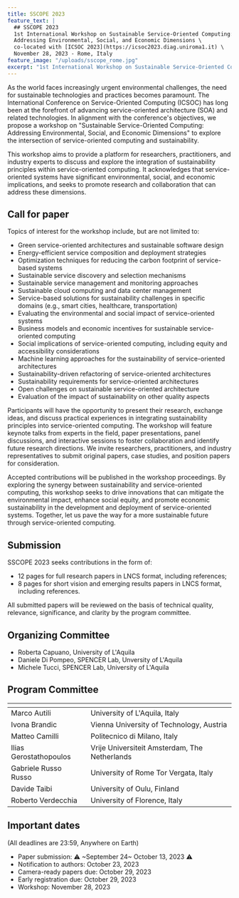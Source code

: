 ```yaml
---
title: SSCOPE 2023
feature_text: |
  ## SSCOPE 2023
  1st International Workshop on Sustainable Service-Oriented Computing: \
  Addressing Environmental, Social, and Economic Dimensions \
  co-located with [ICSOC 2023](https://icsoc2023.diag.uniroma1.it) \
  November 28, 2023 - Rome, Italy
feature_image: "/uploads/sscope_rome.jpg"
excerpt: "1st International Workshop on Sustainable Service-Oriented Computing: Addressing Environmental, Social, and Economic Dimensions co-located with ICSOC 2023"
---
```


As the world faces increasingly urgent environmental challenges, the need for sustainable technologies and practices becomes paramount. The International Conference on Service-Oriented Computing (ICSOC) has long been at the forefront of advancing service-oriented architecture (SOA) and related technologies. In alignment with the conference's objectives, we propose a workshop on "Sustainable Service-Oriented Computing: Addressing Environmental, Social, and Economic Dimensions" to explore the intersection of service-oriented computing and sustainability. 

This workshop aims to provide a platform for researchers, practitioners, and industry experts to discuss and explore the integration of sustainability principles within service-oriented computing. It acknowledges that service-oriented systems have significant environmental, social, and economic implications, and seeks to promote research and collaboration that can address these dimensions. 


## Call for paper

Topics of interest for the workshop include, but are not limited to:
- Green service-oriented architectures and sustainable software design
- Energy-efficient service composition and deployment strategies
- Optimization techniques for reducing the carbon footprint of service-based systems
- Sustainable service discovery and selection mechanisms
- Sustainable service management and monitoring approaches
- Sustainable cloud computing and data center management
- Service-based solutions for sustainability challenges in specific domains (e.g., smart cities, healthcare, transportation)
- Evaluating the environmental and social impact of service-oriented systems
- Business models and economic incentives for sustainable service-oriented computing
- Social implications of service-oriented computing, including equity and accessibility considerations
- Machine learning approaches for the sustainability of service-oriented architectures
- Sustainability-driven refactoring of service-oriented architectures
- Sustainability requirements for service-oriented architectures
- Open challenges on sustainable service-oriented architecture
- Evaluation of the impact of sustainability on other quality aspects

Participants will have the opportunity to present their research, exchange ideas, and discuss practical experiences in integrating sustainability principles into service-oriented computing.
The workshop will feature keynote talks from experts in the field, paper presentations, panel discussions, and interactive sessions to foster collaboration and identify future research directions.
We invite researchers, practitioners, and industry representatives to submit original papers, case studies, and position papers for consideration.

Accepted contributions will be published in the workshop proceedings. By exploring the synergy between sustainability and service-oriented computing, this workshop seeks to drive innovations that can mitigate the environmental impact, enhance social equity, and promote economic sustainability in the development and deployment of service-oriented systems. Together, let us pave the way for a more sustainable future through service-oriented computing.

## Submission

SSCOPE 2023 seeks contributions in the form of:
- 12 pages for full research papers in LNCS format, including references;
- 8 pages for short vision and emerging results papers in LNCS format, including references.

All submitted papers will be reviewed on the basis of technical quality, relevance, significance, and clarity by the program committee.

## Organizing Committee

 * Roberta Capuano, University of L'Aquila
 * Daniele Di Pompeo, SPENCER Lab, Unversity of L'Aquila
 * Michele Tucci, SPENCER Lab, University of L'Aquila

## Program Committee

|<!--                 -->|<!--                                        -->| 
| ---                    | ---                                           |
| Marco Autili           | University of L'Aquila, Italy                 |
| Ivona Brandic          | Vienna University of Technology, Austria      |
| Matteo Camilli         | Politecnico di Milano, Italy                  |
| Ilias Gerostathopoulos | Vrije Universiteit Amsterdam, The Netherlands |
| Gabriele Russo Russo   | University of Rome Tor Vergata, Italy         |
| Davide Taibi           | University of Oulu, Finland                   |
| Roberto Verdecchia     | University of Florence, Italy                 | 

<p></p>

## Important dates 
(All deadlines are 23:59, Anywhere on Earth)

 - Paper submission: :warning: ~September 24~ October 13, 2023 :warning:
 - Notification to authors: October 23, 2023
 - Camera-ready papers due: October 29, 2023
 - Early registration due: October 29, 2023
 - Workshop: November 28, 2023
